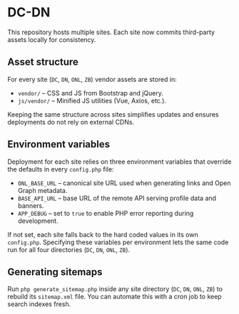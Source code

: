 # DC-DN

This repository hosts multiple sites. Each site now commits third-party assets locally for consistency.

## Asset structure

For every site (`DC`, `DN`, `ONL`, `ZB`) vendor assets are stored in:

- `vendor/` – CSS and JS from Bootstrap and jQuery.
- `js/vendor/` – Minified JS utilities (Vue, Axios, etc.).

Keeping the same structure across sites simplifies updates and ensures deployments do not rely on external CDNs.

## Environment variables

Deployment for each site relies on three environment variables that override the defaults in every `config.php` file:

- `ONL_BASE_URL` – canonical site URL used when generating links and Open Graph metadata.
- `BASE_API_URL` – base URL of the remote API serving profile data and banners.
- `APP_DEBUG` – set to `true` to enable PHP error reporting during development.

If not set, each site falls back to the hard coded values in its own `config.php`. Specifying these variables per environment lets the same code run for all four directories (`DC`, `DN`, `ONL`, `ZB`).


## Generating sitemaps

Run `php generate_sitemap.php` inside any site directory (`DC`, `DN`, `ONL`, `ZB`) to rebuild its `sitemap.xml` file. You can automate this with a cron job to keep search indexes fresh.

